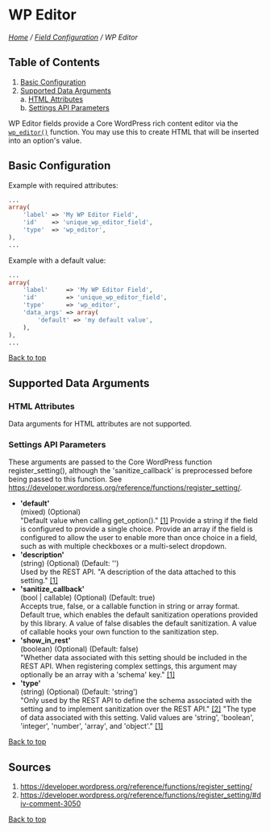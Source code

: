 # WP Editor

*[Home](../../README.md) / [Field Configuration](../field-configuration.md) / WP Editor*

## Table of Contents

1. [Basic Configuration](#basic-configuration)
2. [Supported Data Arguments](#supported-data-arguments)  
   a. [HTML Attributes](#html-attributes)  
   b. [Settings API Parameters](#settings-api-parameters)

WP Editor fields provide a Core WordPress rich content editor via the [`wp_editor()`](https://developer.wordpress.org/reference/functions/wp_editor/) function. You may use this to create HTML that will be inserted into an option's value.

## Basic Configuration

Example with required attributes:

```php
...
array(
	'label' => 'My WP Editor Field',
	'id'    => 'unique_wp_editor_field',
	'type'  => 'wp_editor',
),
...
```

Example with a default value:

```php
...
array(
	'label'     => 'My WP Editor Field',
	'id'        => 'unique_wp_editor_field',
	'type'      => 'wp_editor',
	'data_args' => array(
		'default' => 'my default value',
	),
),
...
```

[Back to top](#wp-editor)

## Supported Data Arguments

### HTML Attributes

Data arguments for HTML attributes are not supported.

### Settings API Parameters

These arguments are passed to the Core WordPress function register_setting(), although the 'sanitize_callback' is preprocessed before being passed to this function. See https://developer.wordpress.org/reference/functions/register_setting/.

* __'default'__  
  (mixed) (Optional)  
  "Default value when calling get_option()." [[1]](#sources) Provide a string if the field is configured to provide a single choice. Provide an array if the field is configured to allow the user to enable more than once choice in a field, such as with multiple checkboxes or a multi-select dropdown.
* __'description'__  
  (string) (Optional) (Default: '')  
  Used by the REST API. "A description of the data attached to this setting." [[1]](#sources)
* __'sanitize_callback'__  
  (bool | callable) (Optional) (Default: true)  
  Accepts true, false, or a callable function in string or array format. Default true, which enables the default sanitization operations provided by this library. A value of false disables the default sanitization. A value of callable hooks your own function to the sanitization step.
* __'show_in_rest'__  
  (boolean) (Optional) (Default: false)  
  "Whether data associated with this setting should be included in the REST API. When registering complex settings, this argument may optionally be an array with a 'schema' key." [[1]](#sources)
* __'type'__  
  (string) (Optional) (Default: 'string')  
  "Only used by the REST API to define the schema associated with the setting and to implement sanitization over the REST API." [[2]](#sources) "The type of data associated with this setting. Valid values are 'string', 'boolean', 'integer', 'number', 'array', and 'object'." [[1]](#sources)

[Back to top](#wp-editor)

## Sources

1. https://developer.wordpress.org/reference/functions/register_setting/
2. https://developer.wordpress.org/reference/functions/register_setting/#div-comment-3050

[Back to top](#wp-editor)
